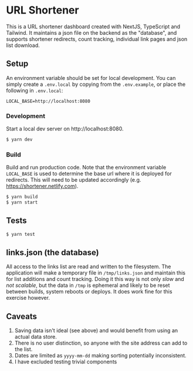# URL Shortener

This is a URL shortener dashboard created with NextJS, TypeScript and Tailwind. It maintains a json file on the backend as the "database", and supports shortener redirects, count tracking, individual link pages and json list download.

## Setup

An environment variable should be set for local development. You can simply create a `.env.local` by copying from the `.env.example`, or place the following in `.env.local`:

```
LOCAL_BASE=http://localhost:8080
```

### Development

Start a local dev server on http://localhost:8080.

```bash
$ yarn dev
```

### Build

Build and run production code. Note that the environment variable `LOCAL_BASE` is used to
determine the base url where it is deployed for redirects. This will need to be updated
accordingly (e.g. https://shortener.netlify.com).

```bash
$ yarn build
$ yarn start
```

## Tests

```bash
$ yarn test
```

## links.json (the database)

All access to the links list are read and written to the filesystem. The application will
make a temporary file in `/tmp/links.json` and maintain this for list additions and count
tracking. Doing it this way is not only _slow_ and _not scalable_, but the data in `/tmp` is
ephemeral and likely to be reset between builds, system reboots or deploys. It does work
fine for this exercise however.

## Caveats

1. Saving data isn't ideal (see above) and would benefit from using an actual data store.
2. There is no user distinction, so anyone with the site address can add to the list.
3. Dates are limited as `yyyy-mm-dd` making sorting potentially inconsistent.
4. I have excluded testing trivial components
